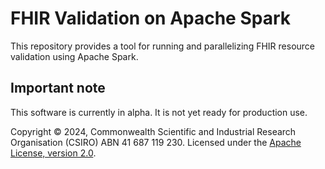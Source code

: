 # FHIR Validation on Apache Spark

This repository provides a tool for running and parallelizing FHIR resource validation using Apache Spark.

## Important note

This software is currently in alpha. It is not yet ready for production use.

Copyright © 2024, Commonwealth Scientific and Industrial Research Organisation (CSIRO) ABN 41 687 119 230. Licensed under the [Apache License, version 2.0](./LICENSE).
